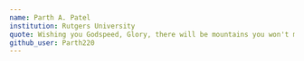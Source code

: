 ```yaml
---
name: Parth A. Patel
institution: Rutgers University
quote: Wishing you Godspeed, Glory, there will be mountains you won't move.
github_user: Parth220
---
```

